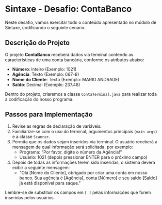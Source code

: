 # Sintaxe - Desafio: ContaBanco

Neste desafio, vamos exercitar todo o conteúdo apresentado no módulo de Sintaxe, codificando o seguinte cenário.

## Descrição do Projeto

O projeto **ContaBanco** receberá dados via terminal contendo as características de uma conta bancária, conforme os atributos abaixo:

- **Número**: Inteiro (Exemplo: 1021)
- **Agência**: Texto (Exemplo: 067-8)
- **Nome do Cliente**: Texto (Exemplo: MARIO ANDRADE)
- **Saldo**: Decimal (Exemplo: 237.48)

Dentro do projeto, criaremos a classe `ContaTerminal.java` para realizar toda a codificação do nosso programa.

## Passos para Implementação

1. Revise as regras de declaração de variáveis.
2. Familiarize-se com o uso do terminal, argumentos principais (`main args`) e a classe `Scanner`.
3. Permita que os dados sejam inseridos via terminal. O usuário receberá a mensagem de qual informação será solicitada, por exemplo:
    - Programa: "Por favor, digite o número da Agência!"
    - Usuário: 1021 (depois pressionar ENTER para o próximo campo)
4. Depois de todas as informações terem sido inseridas, o sistema deverá exibir a seguinte mensagem:
    - "Olá [Nome do Cliente], obrigado por criar uma conta em nosso banco. Sua agência é [Agência], conta [Número] e seu saldo [Saldo] já está disponível para saque."

Lembre-se de substituir os campos em `[ ]` pelas informações que forem inseridas pelos usuários.

